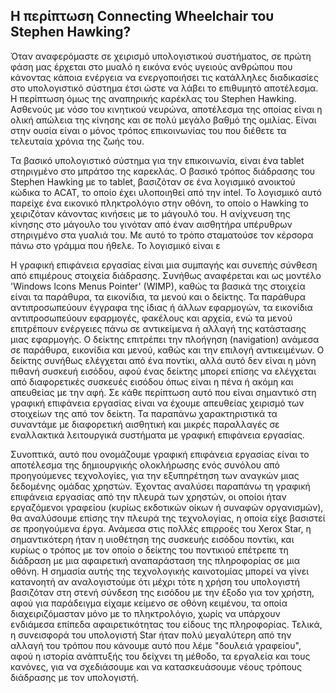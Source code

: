 ## Η περίπτωση Connecting Wheelchair του Stephen Hawking?

Όταν αναφερόμαστε σε χειρισμό υπολογιστικού συστήματος, σε πρώτη φάση μας έρχεται στο μυαλό η εικόνα ενός υγειούς ανθρώπου που κάνοντας κάποια ενέργεια να ενεργοποιήσει τις κατάλληλες διαδικασίες στο υπολογιστικό σύστημα έτσι ώστε να λάβει το επιθυμητό αποτέλεσμα. Η περίπτωση όμως της αναπηρικής καρέκλας του Stephen Hawking. Ασθενούς με νόσο του κινητικού νευρώνα, αποτέλεσμα της οποίας είναι η ολική απώλεια της κίνησης και σε πολύ μεγάλο βαθμό της ομιλίας.  Είναι  στην ουσία είναι ο μόνος τρόπος επικοινωνίας του που διέθετε τα τελευταία χρόνια της ζωής του.  

Τα βασικό υπολογιστικό σύστημα για την επικοινωνία, είναι ένα tablet στηριγμένο στο μπράτσο της καρεκλάς.  Ο βασικό τρόπος διάδρασης του Stephen Hawking με το tablet, βασιζόταν σε ένα λογισμικό ανοικτού κώδικα το ACAT, το οποίο έχει υλοποιηθεί από την intel.  Το λογισμικό αυτό παρείχε ένα εικονικό πληκτρολόγιο στην οθόνη, το οποίο ο Hawking το χειριζόταν κάνοντας κινήσεις με το μάγουλό του. Η ανίχνευση της κίνησης στο μάγουλο του γινόταν από έναν αισθητήρα υπέρυθρων στηριγμένο στα γυαλιά του. Με αυτό το τρόπο σταματούσε τον κέρσορα πάνω στο γράμμα που ήθελε. Το λογισμικό είναι ε

Η γραφική επιφάνεια εργασίας είναι μια συμπαγής και συνεπής σύνθεση από επιμέρους στοιχεία διάδρασης. Συνήθως αναφέρεται και ως μοντέλο 'Windows Icons Menus Pointer' (WIMP), καθώς τα βασικά της στοιχεία είναι τα παράθυρα, τα εικονίδια, τα μενού και ο δείκτης. Τα παράθυρα αντιπροσωπεύουν έγγραφα της ίδιας ή άλλων εφαρμογών, τα εικονίδια αντιπροσωπεύουν εφαρμογές, φακέλους και αρχεία, ενώ τα μενού επιτρέπουν ενέργειες πάνω σε αντικείμενα ή αλλαγή της κατάστασης μιας εφαρμογής. Ο δείκτης επιτρέπει την πλοήγηση (navigation) ανάμεσα σε παράθυρα, εικονίδια και μενού, καθώς και την επιλογή αντικειμένων. Ο δείκτης συνήθως ελέγχεται από ένα ποντίκι, αλλά αυτό δεν είναι η μόνη πιθανή συσκευή εισόδου, αφού ένας δείκτης μπορεί επίσης να ελέγχεται από διαφορετικές συσκευές εισόδου όπως είναι η πένα ή ακόμη και απευθείας με την αφή. Σε κάθε περίπτωση αυτό που είναι σημαντικό στη γραφική επιφάνεια εργασίας είναι να έχουμε απευθείας χειρισμό των στοιχείων της από τον δείκτη. Τα παραπάνω χαρακτηριστικά τα συναντάμε με διαφορετική αισθητική και μικρές παραλλαγές σε εναλλακτικά λειτουργικά συστήματα με γραφική επιφάνεια εργασίας.

Συνοπτικά, αυτό που ονομάζουμε γραφική επιφάνεια εργασίας είναι το αποτέλεσμα της δημιουργικής ολοκλήρωσης ενός συνόλου από προηγούμενες τεχνολογίες, για την εξυπηρέτηση των αναγκών μιας δεδομένης ομάδας χρηστών. Έχοντας αναλύσει παραπάνω τη γραφική επιφάνεια εργασίας από την πλευρά των χρηστών, οι οποίοι ήταν εργαζόμενοι γραφείου (κυρίως εκδοτικών οίκων ή συναφών οργανισμών), θα αναλύσουμε επίσης την πλευρά της τεχνολογίας, η οποία είχε βασιστεί σε προηγούμενα έργα. Ανάμεσα στις πολλές επιρροές του Xerox Star, η σημαντικότερη ήταν η υιοθέτηση της συσκευής εισόδου ποντίκι, και κυρίως ο τρόπος με τον οποίο ο δείκτης του ποντικιού επέτρεπε τη διάδραση με μια αφαιρετική αναπαράσταση της πληροφορίας σε μια οθόνη. Η σημασία αυτής της τεχνολογικής καινοτομίας μπορεί να γίνει κατανοητή αν αναλογιστούμε ότι μέχρι τότε η χρήση του υπολογιστή βασιζόταν στη στενή σύνδεση της εισόδου με την έξοδο για τον χρήστη, αφού για παράδειγμα είχαμε κείμενο σε οθόνη κειμένου, τα οποία διαχειριζόμασταν μόνο με το πληκτρολόγιο, χωρίς να υπάρχουν ενδιάμεσα επίπεδα αφαιρετικότητας του είδους της πληροφορίας. Τελικά, η συνεισφορά του υπολογιστή Star ήταν πολύ μεγαλύτερη από την αλλαγή του τρόπου που κάνουμε αυτό που λέμε "δουλειά γραφείου", αφού η ιστορία ανάπτυξής του δείχνει τη μέθοδο, τα εργαλεία και τους κανόνες, για να σχεδιάσουμε και να κατασκευάσουμε νέους τρόπους διάδρασης με τον υπολογιστή.
